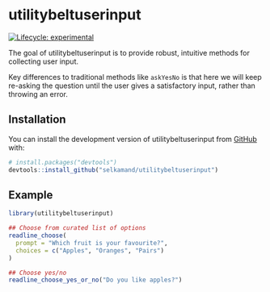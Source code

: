 
<!-- README.md is generated from README.Rmd. Please edit that file -->

# utilitybeltuserinput

<!-- badges: start -->

[![Lifecycle:
experimental](https://img.shields.io/badge/lifecycle-experimental-orange.svg)](https://lifecycle.r-lib.org/articles/stages.html#experimental)
<!-- badges: end -->

The goal of utilitybeltuserinput is to provide robust, intuitive methods
for collecting user input.

Key differences to traditional methods like `askYesNo` is that here we
will keep re-asking the question until the user gives a satisfactory
input, rather than throwing an error.

## Installation

You can install the development version of utilitybeltuserinput from
[GitHub](https://github.com/) with:

``` r
# install.packages("devtools")
devtools::install_github("selkamand/utilitybeltuserinput")
```

## Example

``` r
library(utilitybeltuserinput)

## Choose from curated list of options
readline_choose(
  prompt = "Which fruit is your favourite?",
  choices = c("Apples", "Oranges", "Pairs")
)

## Choose yes/no
readline_choose_yes_or_no("Do you like apples?")
```
